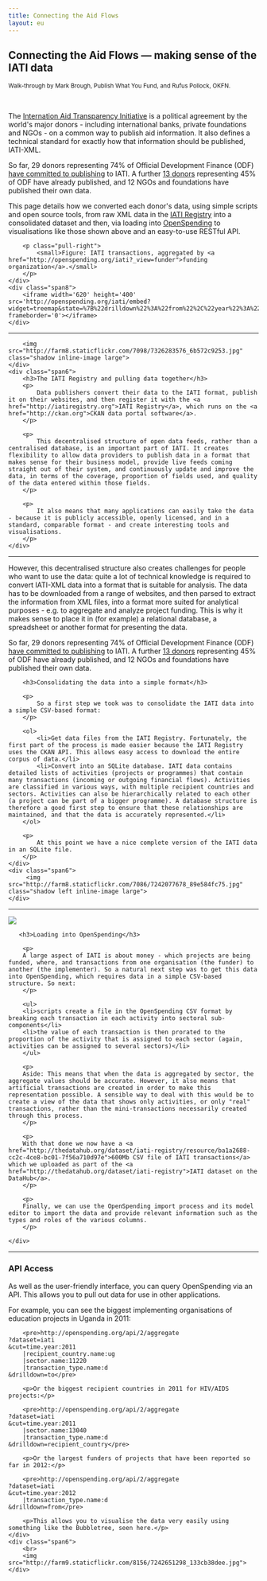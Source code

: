 ```yaml
---
title: Connecting the Aid Flows
layout: eu
---
```


<h2>Connecting the Aid Flows &mdash; making sense of the IATI data</h2>

<p class="pull-right">
    <small>Walk-through by Mark Brough, Publish What You Fund, and Rufus Pollock, OKFN.</small>
</p>

<br/>

<div class="row">
    <div class="span4">
        <p>
            The <a href="http://aidtransparency.net">Internation Aid Transparency Initiative</a> 
            is a political agreement by the world's major donors - including international banks, private foundations and NGOs - on a common way to publish aid information. It also defines a technical standard for exactly how that information should be published, IATI-XML.
        </p>
        <p>
            So far, 29 donors representing 74% of Official Development Finance (ODF) 
            <a href="http://aidtransparency.net/implementation">have committed to publishing</a> to IATI. A further <a href="http://iatiregistry.org/group">13 donors</a> representing 45% of ODF have already published, and 12 NGOs and foundations have published their own data.
        </p>
        <p>
            This page details how we converted each donor's data, using simple scripts and open source tools, from raw XML data in the <a href="http://iatiregistry.org/">IATI Registry</a> into a consolidated dataset and then, via loading into <a href="http://openspending.org/">OpenSpending</a> to visualisations like those shown above and an easy-to-use RESTful API. 
        </p>

        <p class="pull-right">
            <small>Figure: IATI transactions, aggregated by <a href="http://openspending.org/iati?_view=funder">funding organization</a>.</small>
        </p>
    </div>
    <div class="span8">
        <iframe width='620' height='400' src='http://openspending.org/iati/embed?widget=treemap&state=%7B%22drilldown%22%3A%22from%22%2C%22year%22%3A%222011%22%2C%22cuts%22%3A%7B%22transaction_type%22%3A%22d%22%7D%7D&width=620&height=400' frameborder='0'></iframe>
    </div>
</div>

<hr>

<div class="row">
    <div class="span6">
        
        <img src="http://farm8.staticflickr.com/7098/7326283576_6b572c9253.jpg" class="shadow inline-image large">
    </div>
    <div class="span6">
        <h3>The IATI Registry and pulling data together</h3>
        <p>
            Data publishers convert their data to the IATI format, publish it on their websites, and then register it with the <a href="http://iatiregistry.org">IATI Registry</a>, which runs on the <a href="http://ckan.org">CKAN data portal software</a>.
        </p>

        <p>
            This decentralised structure of open data feeds, rather than a centralised database, is an important part of IATI. It creates flexibility to allow data providers to publish data in a format that makes sense for their business model, provide live feeds coming straight out of their system, and continuously update and improve the data, in terms of the coverage, proportion of fields used, and quality of the data entered within those fields.
        </p>

        <p>
            It also means that many applications can easily take the data - because it is publicly accessible, openly licensed, and in a standard, comparable format - and create interesting tools and visualisations.
        </p>
    </div>
</div>

<hr>

<div class="row">
    <div class="span6">
        <p>
            However, this decentralised structure also creates challenges for people who want to use the data: quite a lot of technical knowledge is required to convert IATI-XML data into a format that is suitable for analysis. The data has to be downloaded from a range of websites, and then parsed to extract the information from XML files, into a format more suited for analytical purposes - e.g. to aggregate and analyze project funding. This is why it makes sense to place it in (for example) a relational database, a spreadsheet or another format for presenting the data.
        </p>
        <p>
            So far, 29 donors representing 74% of Official Development Finance (ODF) 
            <a href="http://aidtransparency.net/implementation">have committed to publishing</a> to IATI. A further <a href="http://iatiregistry.org/group">13 donors</a> representing 45% of ODF have already published, and 12 NGOs and foundations have published their own data.
        </p>

        <h3>Consolidating the data into a simple format</h3>

        <p>
            So a first step we took was to consolidate the IATI data into a simple CSV-based format:
        </p>

        <ol>
            <li>Get data files from the IATI Registry. Fortunately, the first part of the process is made easier because the IATI Registry uses the CKAN API. This allows easy access to download the entire corpus of data.</li>
            <li>Convert into an SQLite database. IATI data contains detailed lists of activities (projects or programmes) that contain many transactions (incoming or outgoing financial flows). Activities are classified in various ways, with multiple recipient countries and sectors. Activities can also be hierarchically related to each other (a project can be part of a bigger programme). A database structure is therefore a good first step to ensure that these relationships are maintained, and that the data is accurately represented.</li>
        </ol>

        <p>
            At this point we have a nice complete version of the IATI data in an SQLite file.
        </p>
    </div>
    <div class="span6">
         <img src="http://farm8.staticflickr.com/7086/7242077678_89e584fc75.jpg" class="shadow left inline-image large">
    </div>
</div>

<hr>

<div class="row">
    <div class="span6">
        <img src="http://farm9.staticflickr.com/8151/7242077310_61b07942dd.jpg" class="shadow left inline-image large">
    </div>
    <div class="span6"> 

       <h3>Loading into OpenSpending</h3>

        <p>
        A large aspect of IATI is about money - which projects are being funded, where, and transactions from one organisation (the funder) to another (the implementer). So a natural next step was to get this data into OpenSpending, which requires data in a simple CSV-based structure. So next:
        </p>

        <ul>
        <li>scripts create a file in the OpenSpending CSV format by breaking each transaction in each activity into sectoral sub-components</li>
        <li>the value of each transaction is then prorated to the proportion of the activity that is assigned to each sector (again, activities can be assigned to several sectors)</li>
        </ul>

        <p>
        Aside: This means that when the data is aggregated by sector, the aggregate values should be accurate. However, it also means that artificial transactions are created in order to make this representation possible. A sensible way to deal with this would be to create a view of the data that shows only activities, or only "real" transactions, rather than the mini-transactions necessarily created through this process.
        </p>

        <p>
        With that done we now have a <a href="http://thedatahub.org/dataset/iati-registry/resource/ba1a2688-cc2c-4ce8-bc01-7f56a710d97e">600Mb CSV file of IATI transactions</a> which we uploaded as part of the <a href="http://thedatahub.org/dataset/iati-registry">IATI dataset on the DataHub</a>.
        </p>

        <p>
        Finally, we can use the OpenSpending import process and its model editor to import the data and provide relevant information such as the types and roles of the various columns.
        </p>

    </div>
</div>
<hr>
<div class="row">
    <div class="span6">
        <h3>API Access</h3>
        <p>
            As well as the user-friendly interface, you can query OpenSpending via an API. This allows you to pull out data for use in other applications.
        </p>
        <p>
            For example, you can see the biggest implementing organisations of education projects in Uganda in 2011:
        </p>

        <pre>http://openspending.org/api/2/aggregate
    ?dataset=iati
    &cut=time.year:2011
        |recipient_country.name:ug
        |sector.name:11220
        |transaction_type.name:d
    &drilldown=to</pre>

        <p>Or the biggest recipient countries in 2011 for HIV/AIDS projects:</p>

        <pre>http://openspending.org/api/2/aggregate
    ?dataset=iati
    &cut=time.year:2011
        |sector.name:13040
        |transaction_type.name:d
    &drilldown=recipient_country</pre>

        <p>Or the largest funders of projects that have been reported so far in 2012:</p>

        <pre>http://openspending.org/api/2/aggregate
    ?dataset=iati
    &cut=time.year:2012
        |transaction_type.name:d
    &drilldown=from</pre>

        <p>This allows you to visualise the data very easily using something like the Bubbletree, seen here.</p>
    </div>
    <div class="span6"> 
        <br>
        <img src="http://farm9.staticflickr.com/8156/7242651298_133cb38dee.jpg">
    </div>
</div>